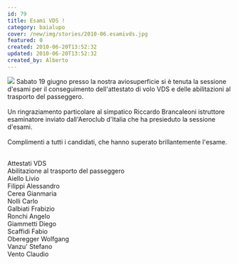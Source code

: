 ```yaml
---
id: 79
title: Esami VDS !
category: baialupo
cover: /new/img/stories/2010-06.esamivds.jpg
featured: 0
created: 2010-06-20T13:52:32
updated: 2010-06-20T13:52:32
created_by: Alberto
---
```


<a href="/new/img/stories/2010-06.esamivds.jpg" target="_blank"><img src="/new/img/stories/2010-06.esamivds.jpg" class="float-start mr-3 w-[300px]"/></a>
Sabato 19 giugno presso la nostra aviosuperficie si è tenuta la sessione d'esami per il conseguimento dell'attestato di volo VDS e delle abilitazioni al trasporto del passeggero.
<br/>
<br/>
Un ringraziamento particolare al simpatico Riccardo Brancaleoni istruttore esaminatore inviato dall'Aeroclub d'Italia che ha presieduto la sessione d'esami.
<br/>
<br/>
Complimenti a tutti i candidati, che hanno superato brillantemente l'esame.
<br/>
<br/>

<div class="grid grid-cols-2">
    <div class="text-orange-500 font-semibold">Attestati VDS</div>
    <div class="text-orange-500 font-semibold">Abilitazione al trasporto del passeggero</div>
    <div>Aiello Livio</div>
    <div>Filippi Alessandro</div>
    <div>Cerea Gianmaria</div>
    <div>Nolli Carlo</div>
    <div>Galbiati Frabizio</div>
    <div>Ronchi Angelo</div>
    <div>Giammetti Diego</div>
    <div>Scaffidi Fabio</div>
    <div>Oberegger Wolfgang</div>
    <div>Vanzu' Stefano</div>
    <div></div>
    <div>Vento Claudio</div>
</div>
